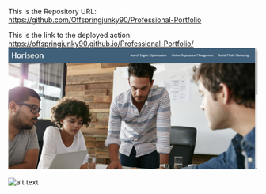This is the Repository URL: https://github.com/Offspringjunky90/Professional-Portfolio

This is the link to the deployed action: https://offspringjunky90.github.io/Professional-Portfolio/
![alt text](https://github.com/Offspringjunky90/BootcampHW-Week-of-September-11-2021/blob/main/Images/Screenshot2021-09-17-120703.png?raw=true)

![alt text](https://github.com/Offspringjunky90/Professional-Portfolio/blob/main/Images/Screenshot1.PNG)

